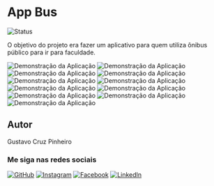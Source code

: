 # App Bus

![Status](http://img.shields.io/static/v1?label=Status&message=Descontinuado&color=yellow&style=for-the-badge)

O objetivo do projeto era fazer um aplicativo para quem utiliza ônibus público para ir para faculdade.

![Demonstração da Aplicação](./demo.png)
![Demonstração da Aplicação](./demo1.png)
![Demonstração da Aplicação](./demo2.png)
![Demonstração da Aplicação](./demo3.png)
![Demonstração da Aplicação](./demo4.png)
![Demonstração da Aplicação](./demo5.png)
![Demonstração da Aplicação](./demo6.png)
![Demonstração da Aplicação](./demo7.png)
![Demonstração da Aplicação](./demo8.png)
![Demonstração da Aplicação](./demo9.png)
![Demonstração da Aplicação](./demo10.png)

## Autor

Gustavo Cruz Pinheiro

### Me siga nas redes sociais

<a href="https://github.com/Gustavo-Cruz-Pinheiro">![GitHub](https://img.shields.io/badge/github-%23121011.svg?style=for-the-badge&logo=github&logoColor=white)</a>
<a href="https://www.instagram.com/gusttavo.cruz_">![Instagram](https://img.shields.io/badge/Instagram-%23E4405F.svg?style=for-the-badge&logo=Instagram&logoColor=white)</a>
<a href="https://www.facebook.com/gustavocruzpinheiro">![Facebook](https://img.shields.io/badge/Facebook-%231877F2.svg?style=for-the-badge&logo=Facebook&logoColor=white)</a>
<a href="https://www.linkedin.com/in/gustavo-cruz-pinheiro-61b852217/">![LinkedIn](https://img.shields.io/badge/linkedin-%230077B5.svg?style=for-the-badge&logo=linkedin&logoColor=white)</a>
